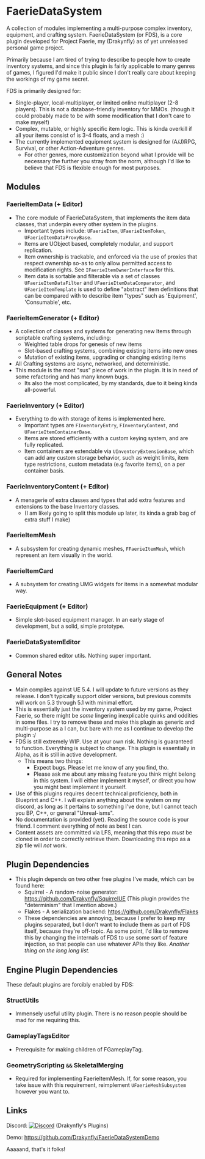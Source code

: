 # FaerieDataSystem

A collection of modules implementing a multi-purpose complex inventory, equipment, and crafting system.
FaerieDataSystem (or FDS), is a core plugin developed for Project Faerie, my (Drakynfly) as of yet unreleased personal game project.

Primarily because I am tired of trying to describe to people how to create inventory systems, and since this plugin is fairly applicable to many genres of games, I figured I'd make it public since I don't really care about keeping the workings of my game secret.

FDS is primarily designed for:
- Single-player, local-multiplayer, or limited online multiplayer (2-8 players). This is not a database-friendly inventory for MMOs. (though it could probably made to be with some modification that I don't care to make myself)
- Complex, mutable, or highly specific item logic. This is kinda overkill if all your items consist of is 3-4 floats, and a mesh :)
- The currently implemented equipment system is designed for (A/J)RPG, Survival, or other Action-Adventure genres.
  - For other genres, more customization beyond what I provide will be necessary the further you stray from the norm, although I'd like to believe that FDS is flexible enough for most purposes.

## Modules

### FaerieItemData (+ Editor)
- The core module of FaerieDataSystem, that implements the item data classes, that underpin every other system in the plugins.
  - Important types include: `UFaerieItem`, `UFaerieItemToken`, `UFaerieItemDataProxyBase`.
  - Items are UObject based, completely modular, and support replication.
  - Item ownership is trackable, and enforced via the use of proxies that respect ownership so-as to only allow permitted access to modification rights. See `IFaerieItemOwnerInterface` for this.
  - Item data is sortable and filterable via a set of classes `UFaerieItemDataFilter` and `UFaerieItemDataComparator`, and `UFaerieItemTemplate` is used to define "abstract" item definitions that can be compared with to describe item "types" such as 'Equipment', 'Consumable', etc.

### FaerieItemGenerator (+ Editor)
- A collection of classes and systems for generating new Items through scriptable crafting systems, including:
  - Weighted table drops for genesis of new items
  - Slot-based crafting systems, combining existing items into new ones
  - Mutation of existing items, upgrading or changing existing items
- All Crafting systems are async, networked, and deterministic.
- This module is the most "sus" piece of work in the plugin. It is in need of some refactoring and has many known bugs.
  - Its also the most complicated, by my standards, due to it being kinda all-powerful.

### FaerieInventory (+ Editor)
- Everything to do with storage of items is implemented here.
  - Important types are `FInventoryEntry`, `FInventoryContent`, and `UFaerieItemContainerBase`.
  - Items are stored efficiently with a custom keying system, and are fully replicated.
  - Item containers are extendable via `UInventoryExtensionBase`, which can add any custom storage behavior, such as weight limits, item type restrictions, custom metadata (e.g favorite items), on a per container basis.

### FaerieInventoryContent (+ Editor)
- A menagerie of extra classes and types that add extra features and extensions to the base Inventory classes.
  - (I am likely going to split this module up later, its kinda a grab bag of extra stuff I make)

### FaerieItemMesh
- A subsystem for creating dynamic meshes, `FFaerieItemMesh`, which represent an item visually in the world.

### FaerieItemCard
- A subsystem for creating UMG widgets for items in a somewhat modular way.

### FaerieEquipment (+ Editor)
- Simple slot-based equipment manager. In an early stage of development, but a solid, simple prototype.

### FaerieDataSystemEditor
- Common shared editor utils. Nothing super important.

## General Notes
- Main compiles against UE 5.4. I will update to future versions as they release. I don't typically support older versions, but previous commits will work on 5.3 through 5.1 with minimal effort.
- This is essentially just the inventory system used by my game, Project Faerie, so there might be *some* lingering inexplicable quirks and oddities in some files. I try to remove these and make this plugin as generic and multi-purpose as a I can, but bare with me as I continue to develop the plugin :/
- FDS is still extremely WIP. Use at your own risk. Nothing is guaranteed to function. Everything is subject to change. This plugin is essentially in Alpha, as it is still in active development.
  - This means two things:
    - Expect bugs. Please let me know of any you find, tho.
    - Please ask me about any missing feature you think might belong in this system. I will either implement it myself, or direct you how you might best implement it yourself.
- Use of this plugins requires decent technical proficiency, both in Blueprint and C++. I will explain anything about the system on my discord, as long as it pertains to something I've done, but I cannot teach you BP, C++, or general "Unreal-isms".
- No documentation is provided (yet). Reading the source code is your friend. I comment everything of note as best I can.
- Content assets are committed via LFS, meaning that this repo *must* be cloned in order to correctly retrieve them. Downloading this repo as a zip file will *not* work.

## Plugin Dependencies

- This plugin depends on two other free plugins I've made, which can be found here:
  - Squirrel - A random-noise generator: https://github.com/Drakynfly/SquirrelUE (This plugin provides the "determinism" that I mention above.)
  - Flakes - A serialization backend: https://github.com/Drakynfly/Flakes
  - These dependencies are annoying, because I prefer to keep my plugins separated, but I don't want to include them as part of FDS itself, because they're off-topic. As some point, I'd like to remove this by changing the internals of FDS to use some sort of feature injection, so that people can use whatever APIs they like. *Another thing on the long long list.*

## Engine Plugin Dependencies
These default plugins are forcibly enabled by FDS:

### StructUtils
  - Immensely useful utility plugin. There is no reason people should be mad for me requiring this.

### GameplayTagsEditor
  - Prerequisite for making children of FGameplayTag.

### GeometryScripting `&&` SkeletalMerging
  - Required for implementing FaerieItemMesh. If, for some reason, you take issue with this requirement, reimplement `UFaerieMeshSubsystem` however you want to.

## Links
Discord:      [![Discord](https://img.shields.io/discord/996247217314738286.svg?label=&logo=discord&logoColor=ffffff&color=7389D8&labelColor=6A7EC2)](https://discord.gg/AAk9yNwKk8) (Drakynfly's Plugins)

Demo:         https://github.com/Drakynfly/FaerieDataSystemDemo


Aaaaand, that's it folks!